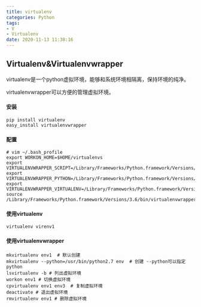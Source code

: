 ```yaml
---
title: virtualenv
categories: Python
tags: 
- V
- Virtualenv
date: 2020-11-13 11:38:16
---
```


## Virtualenv&Virtualenvwrapper

virtualenv是一个python虚拟环境，能够和系统环境相隔离，保持环境的纯净。

virtualenvwrapper可以方便的管理虚拟环境。

#### 安装

```shell
pip install virtualenv
easy_install virtualenvwrapper
```

<!--more-->

#### 配置

```shell
# vim ~/.bash_profile
export WORKON_HOME=$HOME/virtualenvs
export VIRTUALENVWRAPPER_SCRIPT=/Library/Frameworks/Python.framework/Versions/3.6/bin/virtualenvwrapper.sh
export VIRTUALENVWRAPPER_PYTHON=/Library/Frameworks/Python.framework/Versions/3.6/bin/python3
export VIRTUALENVWRAPPER_VIRTUALENV=/Library/Frameworks/Python.framework/Versions/3.6/bin/virtualenv
source /Library/Frameworks/Python.framework/Versions/3.6/bin/virtualenvwrapper.sh
```

#### 使用virtualenv

```
virtualenv virenv1
```

#### 使用virtualenvwrapper

```shell
mkvirtualenv env1  # 默认创建
mkvirtualenv --python=/usr/bin/python2.7 env  # 创建 --python可以指定python
lsvirtualenv -b # 列出虚拟环境
workon env1 # 切换虚拟环境
cpvirtualenv env1 env3  # 复制虚拟环境
deactivate # 退出虚拟环境
rmvirtualenv env1 # 删除虚拟环境
```

